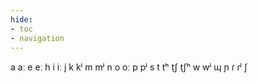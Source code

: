```yaml
---
hide:
- toc
- navigation
---
```

a
aː
e
eː
h
i
iː
j
k
kʲ
m
mʲ
n
o
oː
p
pʲ
s
t
tʰ
t̠ʃ
t̠ʃʰ
w
wʲ
ɰ
ɲ
ɾ
ɾʲ
ʃ
